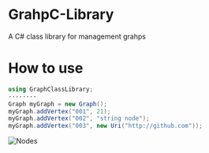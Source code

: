 # GrahpC-Library
A C# class library for management grahps
# How to use
```c#
using GraphClassLibrary;
········
Graph myGraph = new Graph();
myGraph.addVertex("001", 21);
myGraph.addVertex("002", "string node");
myGraph.addVertex("003", new Uri("http://github.com"));
```
![Nodes]({{site.baseurl}}//graph1.png)
